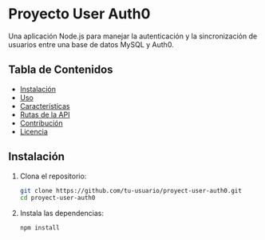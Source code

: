 # Proyecto User Auth0

Una aplicación Node.js para manejar la autenticación y la sincronización de usuarios entre una base de datos MySQL y Auth0.

## Tabla de Contenidos

- [Instalación](#instalación)
- [Uso](#uso)
- [Características](#características)
- [Rutas de la API](#rutas-de-la-api)
- [Contribución](#contribución)
- [Licencia](#licencia)

## Instalación

1. Clona el repositorio:
   ```bash
   git clone https://github.com/tu-usuario/proyect-user-auth0.git
   cd proyect-user-auth0
   ```
   
2. Instala las dependencias:
   ```bash
   npm install
   ```
